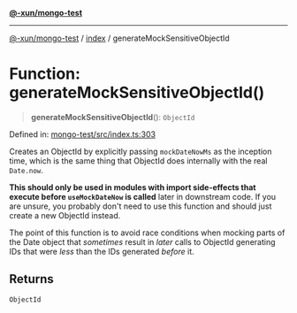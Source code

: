 [**@-xun/mongo-test**](../../README.md)

***

[@-xun/mongo-test](../../README.md) / [index](../README.md) / generateMockSensitiveObjectId

# Function: generateMockSensitiveObjectId()

> **generateMockSensitiveObjectId**(): `ObjectId`

Defined in: [mongo-test/src/index.ts:303](https://github.com/Xunnamius/mongo-utils/blob/a6c2112fab3deadd3d025a547cf8d9c912b8daa6/packages/mongo-test/src/index.ts#L303)

Creates an ObjectId by explicitly passing `mockDateNowMs` as
the inception time, which is the same thing that ObjectId does
internally with the real `Date.now`.

**This should only be used in modules with import side-effects that execute
before `useMockDateNow` is called** later in downstream code. If you are
unsure, you probably don't need to use this function and should just create a
new ObjectId instead.

The point of this function is to avoid race conditions when mocking parts of
the Date object that _sometimes_ result in _later_ calls to
ObjectId generating IDs that were _less_ than the IDs generated
_before_ it.

## Returns

`ObjectId`
